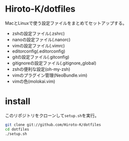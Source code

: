 # Hiroto-K/dotfiles
MacとLinuxで使う設定ファイルをまとめてセットアップする。
- zshの設定ファイル(.zshrc)
- nanoの設定ファイル(.nanorc)
- vimの設定ファイル(.vimrc)
- editorconfig(.editorconfig)
- gitの設定ファイル(.gitconfig)
- gitignoreの設定ファイル(.gitignore\_global)
- zshの便利な設定(oh-my-zsh)
- vimのプラグイン管理(NeoBundle.vim)
- vimの色(molokai.vim)

# install
このリポジトリをクローンして``setup.sh``を実行。
```sh
git clone git://github.com/Hiroto-K/dotfiles
cd dotfiles
./setup.sh
```
